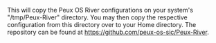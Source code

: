 This will copy the Peux OS River configurations on your system's "/tmp/Peux-River" directory. You may then copy the respective configuration from this directory over to your Home directory.  The repository can be found at https://github.com/peux-os-sic/Peux-River.
